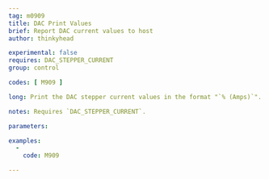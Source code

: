 ```yaml
---
tag: m0909
title: DAC Print Values
brief: Report DAC current values to host
author: thinkyhead

experimental: false
requires: DAC_STEPPER_CURRENT
group: control

codes: [ M909 ]

long: Print the DAC stepper current values in the format "`% (Amps)`".

notes: Requires `DAC_STEPPER_CURRENT`.

parameters:

examples:
  -
    code: M909

---
```


